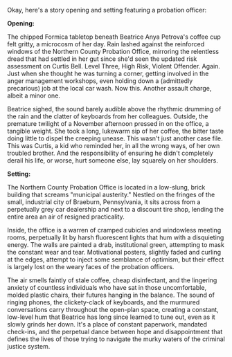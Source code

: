 Okay, here's a story opening and setting featuring a probation officer:

**Opening:**

The chipped Formica tabletop beneath Beatrice Anya Petrova's coffee cup felt gritty, a microcosm of her day. Rain lashed against the reinforced windows of the Northern County Probation Office, mirroring the relentless dread that had settled in her gut since she'd seen the updated risk assessment on Curtis Bell. Level Three, High Risk, Violent Offender. Again. Just when she thought he was turning a corner, getting involved in the anger management workshops, even holding down a (admittedly precarious) job at the local car wash. Now this. Another assault charge, albeit a minor one.

Beatrice sighed, the sound barely audible above the rhythmic drumming of the rain and the clatter of keyboards from her colleagues. Outside, the premature twilight of a November afternoon pressed in on the office, a tangible weight. She took a long, lukewarm sip of her coffee, the bitter taste doing little to dispel the creeping unease. This wasn't just another case file. This was Curtis, a kid who reminded her, in all the wrong ways, of her own troubled brother. And the responsibility of ensuring he didn't completely derail his life, or worse, hurt someone else, lay squarely on her shoulders.

**Setting:**

The Northern County Probation Office is located in a low-slung, brick building that screams "municipal austerity." Nestled on the fringes of the small, industrial city of Braeburn, Pennsylvania, it sits across from a perpetually grey car dealership and next to a discount tire shop, lending the entire area an air of resigned practicality.

Inside, the office is a warren of cramped cubicles and windowless meeting rooms, perpetually lit by harsh fluorescent lights that hum with a disquieting energy. The walls are painted a drab, institutional green, attempting to mask the constant wear and tear. Motivational posters, slightly faded and curling at the edges, attempt to inject some semblance of optimism, but their effect is largely lost on the weary faces of the probation officers.

The air smells faintly of stale coffee, cheap disinfectant, and the lingering anxiety of countless individuals who have sat in those uncomfortable, molded plastic chairs, their futures hanging in the balance. The sound of ringing phones, the clickety-clack of keyboards, and the murmured conversations carry throughout the open-plan space, creating a constant, low-level hum that Beatrice has long since learned to tune out, even as it slowly grinds her down. It's a place of constant paperwork, mandated check-ins, and the perpetual dance between hope and disappointment that defines the lives of those trying to navigate the murky waters of the criminal justice system.
